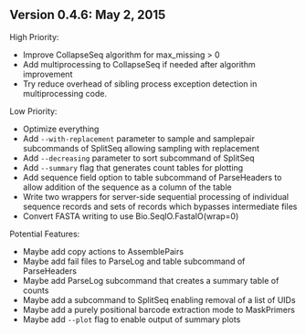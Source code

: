 Version 0.4.6:  May 2, 2015
-------------------------------------------------------------------------------

High Priority:

+ Improve CollapseSeq algorithm for max_missing > 0
+ Add multiprocessing to CollapseSeq if needed after algorithm improvement
+ Try reduce overhead of sibling process exception detection in
  multiprocessing code.

Low Priority:

+ Optimize everything
+ Add `--with-replacement` parameter to sample and samplepair subcommands of
  SplitSeq allowing sampling with replacement
+ Add `--decreasing` parameter to sort subcommand of SplitSeq
+ Add `--summary` flag that generates count tables for plotting
+ Add sequence field option to table subcommand of ParseHeaders to allow
  addition of the sequence as a column of the table
+ Write two wrappers for server-side sequential processing of
  individual sequence records and sets of records which bypasses
  intermediate files
+ Convert FASTA writing to use Bio.SeqIO.FastaIO(wrap=0)

Potential Features:
  
+ Maybe add copy actions to AssemblePairs
+ Maybe add fail files to ParseLog and table subcommand of ParseHeaders
+ Maybe add ParseLog subcommand that creates a summary table of counts
+ Maybe add a subcommand to SplitSeq enabling removal of a list of UIDs
+ Maybe add a purely positional barcode extraction mode to MaskPrimers
+ Maybe add `--plot` flag to enable output of summary plots
